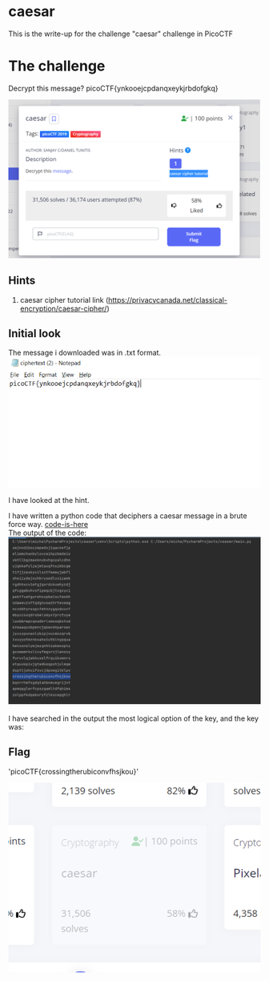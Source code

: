 # caesar
This is the write-up for the challenge "caesar" challenge in PicoCTF

# The challenge
Decrypt this message? picoCTF{ynkooejcpdanqxeykjrbdofgkq}

![](img/screenshot1.png)

## Hints
1. caesar cipher tutorial link (https://privacycanada.net/classical-encryption/caesar-cipher/)

## Initial look
The message i downloaded was in .txt format.
![](img/screenshot2.png)

I have looked at the hint.

I have written a python code that deciphers a caesar message in a brute force way.
[code-is-here](code) <br>
The output of the code:
![](img/screenshot3.png)
<br/><br/>
I have searched in the output the most logical option of the key, and the key was:
## Flag
'picoCTF{crossingtherubiconvfhsjkou}'

![](img/screenshot4.png)

